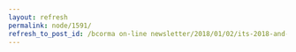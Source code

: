 ```yaml
---
layout: refresh
permalink: node/1591/
refresh_to_post_id: /bcorma on-line newsletter/2018/01/02/its-2018-and-bcorma-has-lots-on-the-go
---
```

